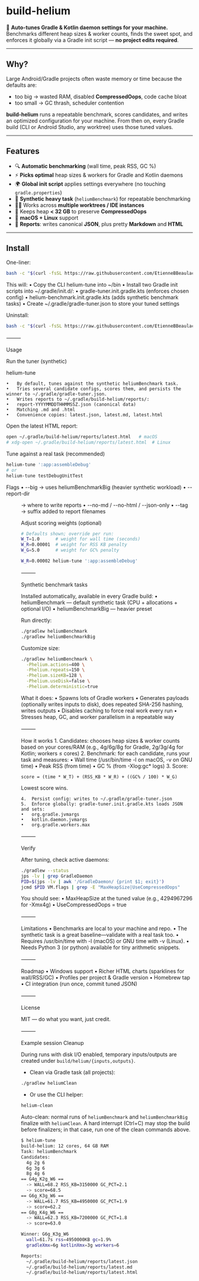 # build-helium

🧪 **Auto-tunes Gradle & Kotlin daemon settings for your machine.**  
Benchmarks different heap sizes & worker counts, finds the sweet spot, and enforces it globally via a Gradle init script — **no project edits required**.

---

## Why?

Large Android/Gradle projects often waste memory or time because the defaults are:
- too big → wasted RAM, disabled **CompressedOops**, code cache bloat
- too small → GC thrash, scheduler contention

**build-helium** runs a repeatable benchmark, scores candidates, and writes an optimized configuration for your machine. From then on, every Gradle build (CLI or Android Studio, any worktree) uses those tuned values.

---

## Features

- 🔍 **Automatic benchmarking** (wall time, peak RSS, GC %)
- ⚡ **Picks optimal** heap sizes & workers for Gradle and Kotlin daemons
- 🌍 **Global init script** applies settings everywhere (no touching `gradle.properties`)
- 🧱 **Synthetic heavy task** (`heliumBenchmark`) for repeatable benchmarking
- 👩‍💻 Works across **multiple worktrees / IDE instances**
- 🛑 Keeps heap **< 32 GB** to preserve **CompressedOops**
- 🐧 **macOS + Linux** support
- 📄 **Reports**: writes canonical **JSON**, plus pretty **Markdown** and **HTML**

---

## Install

One-liner:

```bash
bash -c "$(curl -fsSL https://raw.githubusercontent.com/EtienneBBeaulac/build-helium/main/install.sh)"
```

This will:
	•	Copy the CLI helium-tune into ~/bin
	•	Install two Gradle init scripts into ~/.gradle/init.d/:
	•	gradle-tuner.init.gradle.kts (enforces chosen config)
	•	helium-benchmark.init.gradle.kts (adds synthetic benchmark tasks)
	•	Create ~/.gradle/gradle-tuner.json to store your tuned settings

Uninstall:
```bash
bash -c "$(curl -fsSL https://raw.githubusercontent.com/EtienneBBeaulac/build-helium/main/uninstall.sh)"
```

⸻

Usage

Run the tuner (synthetic)

helium-tune

	•	By default, tunes against the synthetic heliumBenchmark task.
	•	Tries several candidate configs, scores them, and persists the winner to ~/.gradle/gradle-tuner.json.
	•	Writes reports to ~/.gradle/build-helium/reports/:
	•	report-YYYYMMDDTHHMMSSZ.json (canonical data)
	•	Matching .md and .html
	•	Convenience copies: latest.json, latest.md, latest.html

Open the latest HTML report:
```bash
open ~/.gradle/build-helium/reports/latest.html   # macOS
# xdg-open ~/.gradle/build-helium/reports/latest.html  # Linux
```

Tune against a real task (recommended)
```bash
helium-tune ':app:assembleDebug'
# or
helium-tune testDebugUnitTest
```

Flags
	•	--big → uses heliumBenchmarkBig (heavier synthetic workload)
	•	--report-dir <dir> → where to write reports
	•	--no-md / --no-html / --json-only
	•	--tag <string> → suffix added to report filenames

Adjust scoring weights (optional)
```bash
# Defaults shown; override per run:
W_T=1.0      # weight for wall time (seconds)
W_R=0.00001  # weight for RSS KB penalty
W_G=5.0      # weight for GC% penalty

W_R=0.00002 helium-tune ':app:assembleDebug'
```

⸻

Synthetic benchmark tasks

Installed automatically, available in every Gradle build:
	•	heliumBenchmark — default synthetic task (CPU + allocations + optional I/O)
	•	heliumBenchmarkBig — heavier preset

Run directly:
```bash
./gradlew heliumBenchmark
./gradlew heliumBenchmarkBig
```
Customize size:
```bash
./gradlew heliumBenchmark \
  -Phelium.actions=400 \
  -Phelium.repeats=150 \
  -Phelium.sizeKB=128 \
  -Phelium.useDisk=false \
  -Phelium.deterministic=true
```
What it does:
	•	Spawns lots of Gradle workers
	•	Generates payloads (optionally writes inputs to disk), does repeated SHA-256 hashing, writes outputs
	•	Disables caching to force real work every run
	•	Stresses heap, GC, and worker parallelism in a repeatable way

⸻

How it works
	1.	Candidates: chooses heap sizes & worker counts based on your cores/RAM
(e.g., 4g/6g/8g for Gradle, 2g/3g/4g for Kotlin; workers ≤ cores)
	2.	Benchmark: for each candidate, runs your task and measures:
	•	Wall time (/usr/bin/time -l on macOS, -v on GNU time)
	•	Peak RSS (from time)
	•	GC % (from -Xlog:gc* logs)
	3.	Score:
```
score = (time * W_T) + (RSS_KB * W_R) + ((GC% / 100) * W_G)
```
Lowest score wins.

	4.	Persist config: writes to ~/.gradle/gradle-tuner.json
	5.	Enforce globally: gradle-tuner.init.gradle.kts loads JSON and sets:
	•	org.gradle.jvmargs
	•	kotlin.daemon.jvmargs
	•	org.gradle.workers.max

⸻

Verify

After tuning, check active daemons:
```bash
./gradlew --status
jps -lv | grep GradleDaemon
PID=$(jps -lv | awk '/GradleDaemon/ {print $1; exit}')
jcmd $PID VM.flags | grep -E "MaxHeapSize|UseCompressedOops"
```
You should see:
	•	MaxHeapSize at the tuned value (e.g., 4294967296 for -Xmx4g)
	•	UseCompressedOops = true

⸻

Limitations
	•	Benchmarks are local to your machine and repo.
	•	The synthetic task is a great baseline—validate with a real task too.
	•	Requires /usr/bin/time with -l (macOS) or GNU time with -v (Linux).
	•	Needs Python 3 (or python) available for tiny arithmetic snippets.

⸻

Roadmap
	•	Windows support
	•	Richer HTML charts (sparklines for wall/RSS/GC)
	•	Profiles per project & Gradle version
	•	Homebrew tap
	•	CI integration (run once, commit tuned JSON)

⸻

License

MIT — do what you want, just credit.

⸻

Example session
Cleanup

During runs with disk I/O enabled, temporary inputs/outputs are created under `build/helium/{inputs,outputs}`.

- Clean via Gradle task (all projects):
```bash
./gradlew heliumClean
```
- Or use the CLI helper:
```bash
helium-clean
```

Auto-clean: normal runs of `heliumBenchmark` and `heliumBenchmarkBig` finalize with `heliumClean`. A hard interrupt (Ctrl+C) may stop the build before finalizers; in that case, run one of the clean commands above.

```bash
$ helium-tune
build-helium: 12 cores, 64 GB RAM
Task: heliumBenchmark
Candidates:
  4g 2g 6
  6g 3g 6
  8g 4g 6
== G4g_K2g_W6 ==
  -> WALL=68.2 RSS_KB=3150000 GC_PCT=2.1
  -> score=68.5
== G6g_K3g_W6 ==
  -> WALL=61.7 RSS_KB=4950000 GC_PCT=1.9
  -> score=62.2
== G8g_K4g_W6 ==
  -> WALL=62.3 RSS_KB=7200000 GC_PCT=1.8
  -> score=63.0

Winner: G6g_K3g_W6
  wall=61.7s rss=4950000KB gc=1.9%
  gradleXmx=6g kotlinXmx=3g workers=6

Reports:
  ~/.gradle/build-helium/reports/latest.json
  ~/.gradle/build-helium/reports/latest.md
  ~/.gradle/build-helium/reports/latest.html
```
